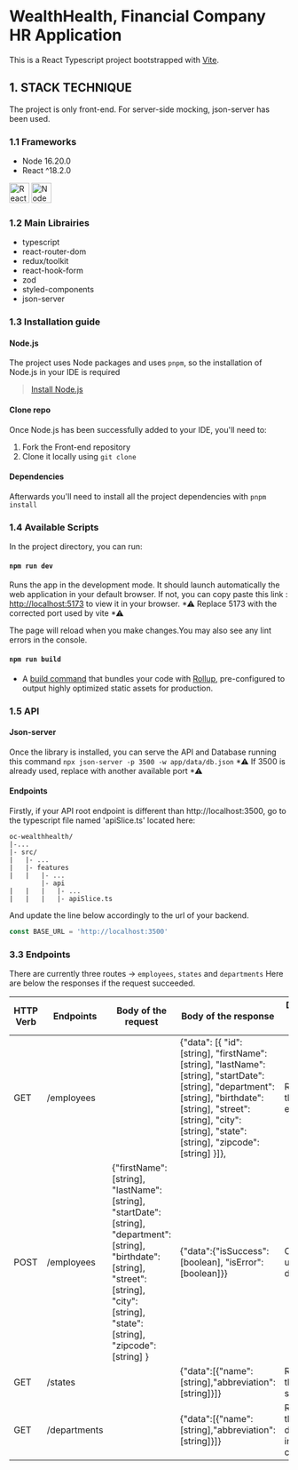 # WealthHealth, Financial Company HR Application

This is a React Typescript project bootstrapped with [Vite](https://github.com/vitejs/vite).

## 1. STACK TECHNIQUE

The project is only front-end. For server-side mocking, json-server has been used.

### 1.1 Frameworks

<ul>
<li>Node 16.20.0</li>  
<li>React ^18.2.0</li>  
</ul>
<a href="https://reactjs.org/" target="_blank" rel="noreferrer"><img src="https://raw.githubusercontent.com/danielcranney/readme-generator/main/public/icons/skills/react-colored.svg" width="36" height="36" alt="React" /></a>
<a href="https://nodejs.org/en/" target="_blank" rel="noreferrer"><img src="https://raw.githubusercontent.com/danielcranney/readme-generator/main/public/icons/skills/nodejs-colored.svg" width="36" height="36" alt="NodeJS" /></a>

### 1.2 Main Librairies

<ul>
<li>typescript</li>
<li>react-router-dom</li>
<li>redux/toolkit</li>
<li>react-hook-form</li>
<li>zod</li>
<li>styled-components</li>
<li>json-server</li>
</ul>

### 1.3 Installation guide

#### Node.js

The project uses Node packages and uses `pnpm`, so the installation of Node.js in your IDE is required

> [Install Node.js](https://nodejs.org/en/)

#### Clone repo

Once Node.js has been successfully added to your IDE, you'll need to:

<ol>
<li>Fork the Front-end repository</li>
<li>Clone it locally using <code>git clone</code></li>
</ol>

#### Dependencies

Afterwards you'll need to install all the project dependencies with `pnpm install`

### 1.4 Available Scripts

In the project directory, you can run:

#### `npm run dev`

Runs the app in the development mode.
It should launch automatically the web application in your default browser.
If not, you can copy paste this link :
[http://localhost:5173](http://localhost:5173) to view it in your browser.
*⚠ Replace 5173 with the corrected port used by vite *⚠

The page will reload when you make changes.You may also see any lint errors in the console.

#### `npm run build`

- A [build command](https://vitejs.dev/guide/build.html) that bundles your code with [Rollup](https://rollupjs.org), pre-configured to output highly optimized static assets for production.

### 1.5 API

#### Json-server

Once the library is installed, you can serve the API and Database running this command
`npx json-server -p 3500 -w app/data/db.json`
*⚠ If 3500 is already used, replace with another available port *⚠

#### Endpoints

Firstly, if your API root endpoint is different than http://localhost:3500, go to the typescript file named 'apiSlice.ts' located here:

```
oc-wealthhealth/
|-...
|- src/
|   |- ...
|   |- features
|   |   |- ...
        |- api
|   |   |   |- ...
|   |   |   |- apiSlice.ts
```

And update the line below accordingly to the url of your backend.

```js
const BASE_URL = 'http://localhost:3500'
```

### 3.3 Endpoints

There are currently three routes → `employees`, `states` and `departments`
Here are below the responses if the request succeeded.

| HTTP Verb | Endpoints    | Body of the request                                                                                                                                                                                | Body of the response                                                                                                                                                                                                             | Description of the info received                 |
| --------- | ------------ | -------------------------------------------------------------------------------------------------------------------------------------------------------------------------------------------------- | -------------------------------------------------------------------------------------------------------------------------------------------------------------------------------------------------------------------------------- | ------------------------------------------------ |
| GET       | /employees   |                                                                                                                                                                                                    | {"data": [{ "id": [string], "firstName": [string], "lastName": [string], "startDate": [string], "department": [string], "birthdate": [string], "street": [string], "city": [string], "state": [string], "zipcode": [string] }]}, | Retrieves the list of employees                  |
| POST      | /employees   | {"firstName": [string], "lastName": [string], "startDate": [string], "department": [string], "birthdate": [string], "street": [string], "city": [string], "state": [string], "zipcode": [string] } | {"data":{"isSuccess":[boolean], "isError":[boolean]}}                                                                                                                                                                            | Creates a user in the database                   |
| GET       | /states      |                                                                                                                                                                                                    | {"data":[{"name": [string],"abbreviation":[string]}]}                                                                                                                                                                            | Retrieves the list of states                     |
| GET       | /departments |                                                                                                                                                                                                    | {"data":[{"name": [string],"abbreviation":[string]}]}                                                                                                                                                                            | Retrieves the list of departments in the company |

